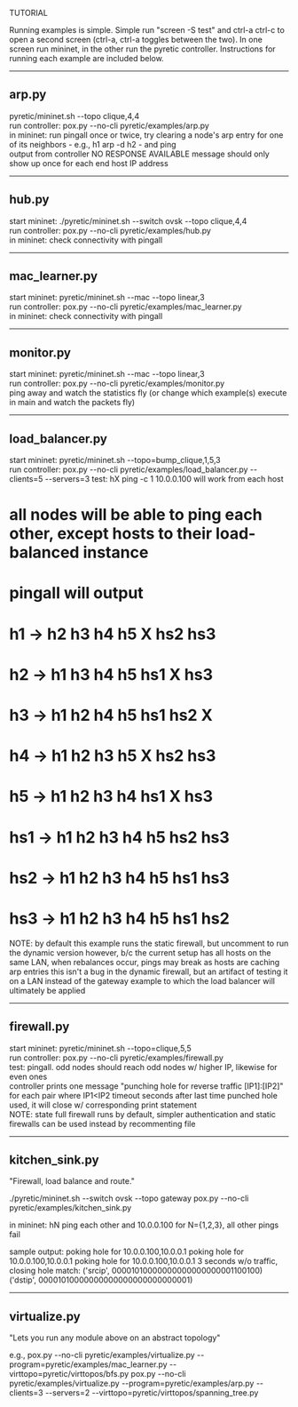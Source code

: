 TUTORIAL

Running examples is simple.  Simple run "screen -S test" and ctrl-a ctrl-c to open a second screen (ctrl-a, ctrl-a toggles between the two).
In one screen run mininet, in the other run the pyretic controller.
Instructions for running each example are included below.

------------------------------
arp.py
------------------------------
pyretic/mininet.sh --topo clique,4,4                                                                                                                                                                                  
run controller: pox.py --no-cli pyretic/examples/arp.py                                                                                                                                                                             
in mininet: run pingall    once or twice, try clearing a node's arp entry for one of its neighbors - e.g., h1 arp -d h2 - and ping                                                                                                            
output from controller    NO RESPONSE AVAILABLE message should only show up once for each end host IP address                                                                                                                               

------------------------------
hub.py
------------------------------
start mininet:  ./pyretic/mininet.sh --switch ovsk --topo clique,4,4                                                     
run controller: pox.py --no-cli pyretic/examples/hub.py                 
in mininet: check connectivity with pingall

------------------------------
mac_learner.py
------------------------------
start mininet:  pyretic/mininet.sh --mac --topo linear,3                                                                 
run controller: pox.py --no-cli pyretic/examples/mac_learner.py   
in mininet: check connectivity with pingall

------------------------------
monitor.py
------------------------------
start mininet:  pyretic/mininet.sh --mac --topo linear,3                                                                 
run controller: pox.py --no-cli pyretic/examples/monitor.py   
ping away and watch the statistics fly (or change which example(s) execute in main and watch the packets fly)

------------------------------
load_balancer.py
------------------------------
start mininet:  pyretic/mininet.sh --topo=bump_clique,1,5,3                                              
run controller: pox.py --no-cli pyretic/examples/load_balancer.py --clients=5 --servers=3
test:           hX ping -c 1 10.0.0.100 will work from each host                                       
#                 all nodes will be able to ping each other, except hosts to their load-balanced instance 
#                 pingall will output                                                                                                                                                                                               
#                 h1 -> h2 h3 h4 h5 X hs2 hs3                                                                     
#                 h2 -> h1 h3 h4 h5 hs1 X hs3                                                                     
#                 h3 -> h1 h2 h4 h5 hs1 hs2 X                                                                     
#                 h4 -> h1 h2 h3 h5 X hs2 hs3                                                                     
#                 h5 -> h1 h2 h3 h4 hs1 X hs3                                                                     
#                 hs1 -> h1 h2 h3 h4 h5 hs2 hs3                                                                  
#                 hs2 -> h1 h2 h3 h4 h5 hs1 hs3                                                                  
#                 hs3 -> h1 h2 h3 h4 h5 hs1 hs2                                                                  
NOTE: by default this example runs the static firewall, but uncomment to run the dynamic version
            however, b/c the current setup has all hosts on the same LAN, when rebalances occur, pings may break as hosts are caching arp entries
            this isn't a bug in the dynamic firewall, but an artifact of testing it on a LAN instead of the gateway example to which the load balancer will ultimately be applied

------------------------------
firewall.py
------------------------------
start mininet:  pyretic/mininet.sh --topo=clique,5,5                                                                      
run controller: pox.py --no-cli pyretic/examples/firewall.py                                                          
test:           pingall. odd nodes should reach odd nodes w/ higher IP, likewise for even ones     
                 controller prints one message "punching hole for reverse traffic [IP1]:[IP2]" for each pair where IP1<IP2 
                 timeout seconds after last time punched hole used, it will close w/ corresponding print statement          
NOTE: state full firewall runs by default, simpler authentication and static firewalls can be used instead by recommenting file

------------------------------
kitchen_sink.py
------------------------------
"Firewall, load balance and route."

./pyretic/mininet.sh --switch ovsk --topo gateway
pox.py --no-cli pyretic/examples/kitchen_sink.py 

in mininet:  hN ping each other and 10.0.0.100 for N={1,2,3}, all other pings fail

sample output:
poking hole for 10.0.0.100,10.0.0.1
poking hole for 10.0.0.100,10.0.0.1
poking hole for 10.0.0.100,10.0.0.1
3 seconds w/o traffic, closing hole match:
    ('srcip', 00001010000000000000000001100100)
    ('dstip', 00001010000000000000000000000001)


------------------------------
virtualize.py
------------------------------
"Lets you run any module above on an abstract topology"

e.g.,
pox.py --no-cli pyretic/examples/virtualize.py --program=pyretic/examples/mac_learner.py --virttopo=pyretic/virttopos/bfs.py
pox.py --no-cli pyretic/examples/virtualize.py --program=pyretic/examples/arp.py --clients=3 --servers=2 --virttopo=pyretic/virttopos/spanning_tree.py